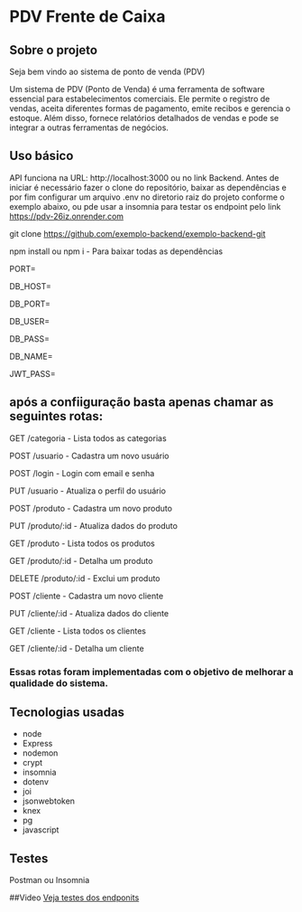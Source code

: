 # PDV Frente de Caixa



## Sobre o projeto

Seja bem vindo ao sistema de ponto de venda (PDV)

Um sistema de PDV (Ponto de Venda) é uma ferramenta de software essencial para estabelecimentos comerciais. Ele permite o registro de vendas, aceita diferentes formas de pagamento, emite recibos e gerencia o estoque. Além disso, fornece relatórios detalhados de vendas e pode se integrar a outras ferramentas de negócios.

## Uso básico
API funciona na URL: http://localhost:3000 ou no link Backend. Antes de iniciar é necessário fazer o clone do repositório, baixar as dependências e por fim configurar um arquivo .env no diretorio raiz do projeto conforme o exemplo abaixo, ou pde usar a insomnia para testar os endpoint pelo link https://pdv-26iz.onrender.com

git clone https://github.com/exemplo-backend/exemplo-backend-git

npm install ou npm i - Para baixar todas as dependências

PORT=

DB_HOST= 

DB_PORT=

DB_USER=

DB_PASS=

DB_NAME=

JWT_PASS=

## após a confiiguração basta apenas chamar as seguintes rotas:

GET /categoria - Lista todos as categorias

POST /usuario - Cadastra um novo usuário

POST /login - Login com email e senha

PUT /usuario - Atualiza o perfil do usuário

POST /produto - Cadastra um novo produto

PUT /produto/:id - Atualiza dados do produto

GET /produto - Lista todos os produtos

GET /produto/:id - Detalha um produto

DELETE /produto/:id - Exclui um produto

POST /cliente - Cadastra um novo cliente

PUT /cliente/:id - Atualiza dados do cliente

GET /cliente - Lista todos os clientes

GET /cliente/:id - Detalha um cliente

### Essas rotas foram implementadas com o objetivo de melhorar a qualidade do sistema.
 
## Tecnologias usadas
<ul><li>node</li>
<li>Express</li>

<li>nodemon</li>

<li>crypt</li>

<li>insomnia</li>

<li>dotenv</li>

<li>joi</li>

<li>jsonwebtoken</li>

<li>knex</li>

<li>pg</li>

<li>javascript</li></ul>

## Testes
Postman ou Insomnia

##Video
<a href=https://clipchamp.com/watch/Mk9FTG24WYd>Veja testes dos endponits</a>
